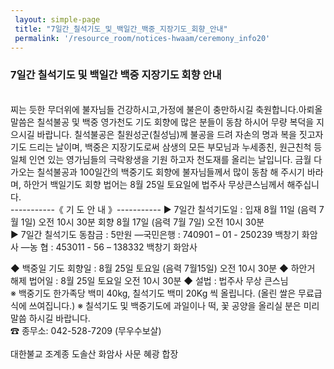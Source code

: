 ```yaml
--- 
 layout: simple-page 
 title: "7일간_칠석기도_및_백일간_백중_지장기도_회향_안내"
 permalink: '/resource_room/notices-hwaam/ceremony_info20'
--- 
```


### 7일간 칠석기도 및 백일간 백중 지장기도 회향 안내
     
 찌는 듯한 무더위에 불자님들 건강하시고,가정에 불은이 충만하시길 축원합니다.아뢰올 말씀은 칠석불공 및 백중 영가천도 기도 회향에 많은 분들이 동참 하시어 무량 복덕을 지으시길 바랍니다.  칠석불공은 칠원성군(칠성님)께 불공을 드려 자손의 명과 복을 짓고자 기도  드리는 날이며, 백중은 지장기도로써 삼생의 모든 부모님과 누세종친, 원근친척 등 일체 인연 있는 영가님들의 극락왕생을 기원 하고자 천도재를 올리는 날입니다. 금월 다가오는 칠석불공과 100일간의 백중기도 회향에 불자님들께서 많이 동참 해 주시기 바라며, 하안거 백일기도 회향 법어는 8월 25일 토요일에 법주사 무상큰스님께서 해주십니다. 
     
 -----------《 기 도 안 내 》----------- 
▶ 7일간 칠석기도일 : 입재 8월 11일 (음력 7월 1일) 오전 10시 30분
 회향 8월 17일 (음력 7월 7일) 오전 10시 30분
     
▶ 7일간 칠석기도 동참금  : 5만원 
 ―국민은행 : 740901 – 01 - 250239  백창기 화암사
 ―농    협 : 453011 - 56 – 138332  백창기 화암사 
 
◆ 백중일 기도 회향일 : 8월 25일 토요일 (음력 7월15일) 오전 10시 30분
◆ 하안거 해제 법어일 : 8월 25일 토요일 오전 10시 30분
◆ 설법 : 법주사 무상 큰스님
     
※ 백중기도 한가족당 백미 40kg, 칠석기도 백미 20Kg 씩  올립니다. 
 (올린 쌀은 무료급식에 쓰여집니다.)
※ 칠석기도 및 백중기도에 과일이나 떡, 꽃 공양을 올리실 분은 미리 말씀
 하시길 바랍니다.
     
☎ 종무소: 042-528-7209 (무우수보살)
     
     
대한불교 조계종 도솔산 화암사
사문 혜광 합장